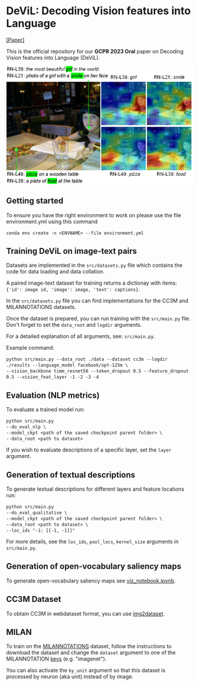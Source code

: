 # DeViL: Decoding Vision features into Language

[[Paper]](https://arxiv.org/abs/2309.01617)

This is the official repository for our **GCPR 2023 Oral** paper on Decoding Vision features into Language (DeViL).

![DeViL Teaser](./assets/DeViL_teaser.png)

## Getting started
To ensure you have the right environment to work on please use the file environment.yml using this command

```
conda env create -n <ENVNAME> --file environment.yml
```

## Training DeViL on image-text pairs

Datasets are implemented in the `src/datasets.py` file which contains the code for data loading and data collation.

A paired image-text dataset for training returns a dictionay with items: `{'id': image id, 'image': image, 'text': captions}`.

In the `src/datasets.py` file you can find implementations for the CC3M and MILANNOTATIONS datasets.

Once the dataset is prepared, you can run training with the `src/main.py` file. Don't forget to set the `data_root` and `logdir` arguments.

For a detailed explanation of all arguments, see: `src/main.py`.


Example command:
```
python src/main.py --data_root ./data --dataset cc3m --logdir ./results --language_model facebook/opt-125m \
--vision_backbone timm_resnet50 --token_dropout 0.5 --feature_dropout 0.5 --vision_feat_layer -1 -2 -3 -4
```

## Evaluation (NLP metrics)
To evaluate a trained model run:

```
python src/main.py
--do_eval_nlp \
--model_ckpt <path of the saved checkpoint parent folder> \
--data_root <path to dataset>
```

If you wish to evaluate descriptions of a specific layer, set the `layer` argument.

## Generation of textual descriptions

To generate textual descriptions for different layers and feature locations run:

```
python src/main.py
--do_eval_qualitative \
--model_ckpt <path of the saved checkpoint parent folder> \
--data_root <path to dataset> \
--loc_ids "-1: [[-1, -1]]"
```

For more details, see the `loc_ids`, `pool_locs`, `kernel_size` arguments in `src/main.py`.

## Generation of open-vocabulary saliency maps

To generate open-vocabulary saliency maps see [viz_notebook.ipynb](./src/viz_notebook.ipynb).

## CC3M Dataset

To obtain CC3M in webdataset format, you can use [img2dataset](https://github.com/rom1504/img2dataset/blob/main/dataset_examples/cc3m.md).

## MILAN

To train on the [MILANNOTATIONS](https://github.com/evandez/neuron-descriptions) dataset, follow the instructions to download the dataset and change the `dataset` argument to one of the MILANNOTATION [keys](./src/milan_keys.py) (e.g. "imagenet").

You can also activate the `by_unit` argument so that this dataset is processed by neuron (aka unit) instead of by image.
